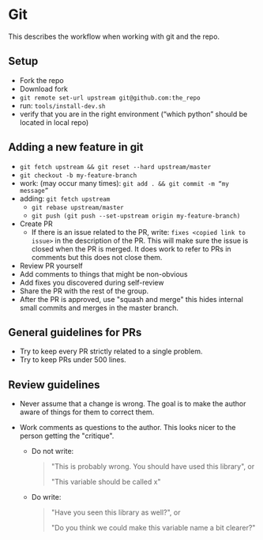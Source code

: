 # Git

This describes the workflow when working with git and the repo.

## Setup

- Fork the repo
- Download fork
- `git remote set-url upstream git@github.com:the_repo`
- run: `tools/install-dev.sh`
- verify that you are in the right environment (“which python” should be located in local repo)

## Adding a new feature in git

- `git fetch upstream && git reset --hard upstream/master`
- `git checkout -b my-feature-branch`
- work:  (may occur many times): 
  `git add . && git commit -m “my message”`
- adding: `git fetch upstream`
  - `git rebase upstream/master`
  - `git push (git push --set-upstream origin my-feature-branch)`
- Create PR
  - If there is an issue related to the PR, write: `fixes <copied link to issue>` in the description of the PR. This will make sure the issue is closed when the PR is merged. It does work to refer to PRs in comments but this does not close them.
- Review PR yourself
- Add comments to things that might be non-obvious
- Add fixes you discovered during self-review
- Share the PR with the rest of the group.
- After the PR is approved, use "squash and merge" this hides internal small commits and merges in the master branch.

## General guidelines for PRs

- Try to keep every PR strictly related to a single problem.
- Try to keep PRs under 500 lines.

## Review guidelines

- Never assume that a change is wrong. The goal is to make the author aware of things for them to correct them.

- Work comments as questions to the author. This looks nicer to the person getting the "critique".

  - Do not write: 

    > "This is probably wrong. You should have used this library", or
    >
    > "This variable should be called x"

  - Do write: 
  
    > "Have you seen this library as well?", or 
    >
    > "Do you think we could make this variable name a bit clearer?"